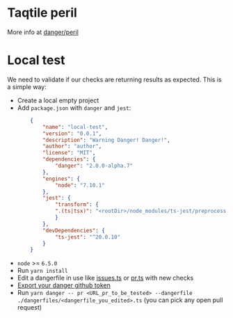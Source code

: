 # Taqtile peril

More info at [danger/peril](https://github.com/danger/peril)

# Local test
 
We need to validate if our checks are returning results as expected. This is a simple way:
 
- Create a local empty project
- Add `package.json` with `danger` and `jest`:
    ```json
        {
            "name": "local-test",
            "version": "0.0.1",
            "description": "Warning Danger! Danger!",
            "author": "author",
            "license": "MIT",
            "dependencies": {
                "danger": "2.0.0-alpha.7"
            },
            "engines": {
                "node": "7.10.1"
            },
            "jest": {
                "transform": {
                ".(ts|tsx)": "<rootDir>/node_modules/ts-jest/preprocessor.js"
                }
            },
            "devDependencies": {
                "ts-jest": "^20.0.10"
            }
        }
    ```
- `node` >= `6.5.0`
- Run `yarn install`
- Edit a dangerfile in use like [issues.ts](/dangerfiles/issues.ts) or [pr.ts](/dangerfile/pr.ts) with new checks
- [Export your danger github token](https://github.com/indigotech/danger#it-is-asking-me-for-a-danger_github_api_token)
- Run `yarn danger -- pr <URL_pr_to_be_tested> --dangerfile ./dangerfiles/<dangerfile_you_edited>.ts` (you can pick any open pull request)